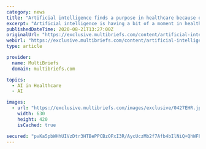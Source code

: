```yaml
---
category: news
title: "Artificial intelligence finds a purpose in healthcare because of COVID-19"
excerpt: "Artificial intelligence is having a bit of a moment in healthcare. Per countless reports, AI is seeing rapid adoption throughout healthcare to identify solutions to protect against the pandemic and gain an advantage against the seemingly unmitigated spread of the virus."
publishedDateTime: 2020-08-21T13:27:00Z
originalUrl: "https://exclusive.multibriefs.com/content/artificial-intelligence-finds-a-purpose-in-healthcare-because-of-covid-19/medical-allied-healthcare?MvBriefArticleId=40223"
webUrl: "https://exclusive.multibriefs.com/content/artificial-intelligence-finds-a-purpose-in-healthcare-because-of-covid-19/medical-allied-healthcare?MvBriefArticleId=40223"
type: article

provider:
  name: MultiBriefs
  domain: multibriefs.com

topics:
  - AI in Healthcare
  - AI

images:
  - url: "https://exclusive.multibriefs.com/images/exclusive/0427EHR.jpg"
    width: 630
    height: 420
    isCached: true

secured: "pvKa5pbWHhUIVzDtr3HTBePPCBzOFxI3R/AycUczMb2f7Afb4bIlNiQ+QhWF8FEYqBKxmr2JP5PtQicDwbjEgaznn2mcfZ2hjXYJwZt0Vs/4pSSaH3KqgIFH/CdUU/NM/mTJJIXlglGRkZrw5SrJsWTGyr3ZGkHbWroVj46CKdWZb7i05Q3lrKdtF70Rz/81Z8CoqESSnQ7J5aUI79IgS+1wh6cA1Z55JDlhcQ63TU+RYQqluNGIUb1TBXULv4mDoBgYCmO1ouhNjuaNa29vQIPQU1FYJtc05zN63WVpcFCBUGw5PRnxxmYGAJpfPzmtc6sNfMA7qvfkUid5vMKqkwej2FUXySbe0jbP3bLPtEk=;TIaiMcvaFkPk+shGzbQpXA=="
---
```



